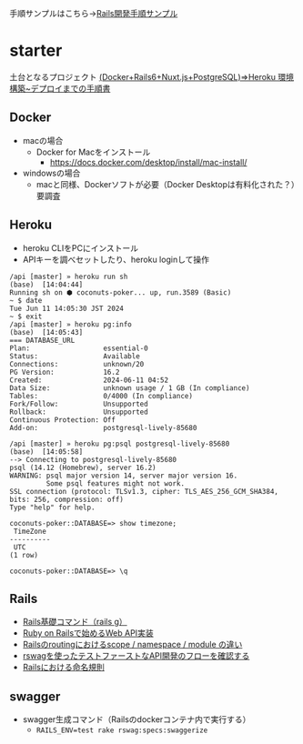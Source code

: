 手順サンプルはこちら→[Rails開発手順サンプル](https://github.com/fukurou-world/starter/blob/main/DEVPROCESS.md)

# starter
土台となるプロジェクト
[(Docker+Rails6+Nuxt.js+PostgreSQL)=>Heroku 環境構築~デプロイまでの手順書](https://blog.cloud-acct.com/posts/u-docker-rails-nuxtjs-heroku/#4.nuxt.js%E3%82%92heroku%E3%81%AB%E3%83%87%E3%83%97%E3%83%AD%E3%82%A4)

## Docker
- macの場合
  - Docker for Macをインストール
    - https://docs.docker.com/desktop/install/mac-install/
- windowsの場合
  - macと同様、Dockerソフトが必要（Docker Desktopは有料化された？）要調査

## Heroku
- heroku CLIをPCにインストール
- APIキーを調べセットしたり、heroku loginして操作
```
/api [master] » heroku run sh                                                                                (base)  [14:04:44]
Running sh on ⬢ coconuts-poker... up, run.3589 (Basic)
~ $ date
Tue Jun 11 14:05:30 JST 2024
~ $ exit
/api [master] » heroku pg:info                                                                               (base)  [14:05:43]
=== DATABASE_URL
Plan:                  essential-0
Status:                Available
Connections:           unknown/20
PG Version:            16.2
Created:               2024-06-11 04:52
Data Size:             unknown usage / 1 GB (In compliance)
Tables:                0/4000 (In compliance)
Fork/Follow:           Unsupported
Rollback:              Unsupported
Continuous Protection: Off
Add-on:                postgresql-lively-85680

/api [master] » heroku pg:psql postgresql-lively-85680                                                       (base)  [14:05:58]
--> Connecting to postgresql-lively-85680
psql (14.12 (Homebrew), server 16.2)
WARNING: psql major version 14, server major version 16.
         Some psql features might not work.
SSL connection (protocol: TLSv1.3, cipher: TLS_AES_256_GCM_SHA384, bits: 256, compression: off)
Type "help" for help.

coconuts-poker::DATABASE=> show timezone;
 TimeZone
----------
 UTC
(1 row)

coconuts-poker::DATABASE=> \q
```

## Rails
- [Rails基礎コマンド（rails g）](https://zenn.dev/sasan0/articles/7d0d9c5a2f1edb)
- [Ruby on Railsで始めるWeb API実装](https://zenn.dev/sasan0/articles/7d0d9c5a2f1edb)
- [Railsのroutingにおけるscope / namespace / module の違い](https://qiita.com/ryosuketter/items/9240d8c2561b5989f049)
- [rswagを使ったテストファーストなAPI開発のフローを確認する](https://qiita.com/nakazawaken1/items/1cf12756a9e00f1a8fc4)
- [Railsにおける命名規則](https://qiita.com/gakkie/items/3afcd505c786364aa5fa)

## swagger
- swagger生成コマンド（Railsのdockerコンテナ内で実行する）
  - `RAILS_ENV=test rake rswag:specs:swaggerize`

